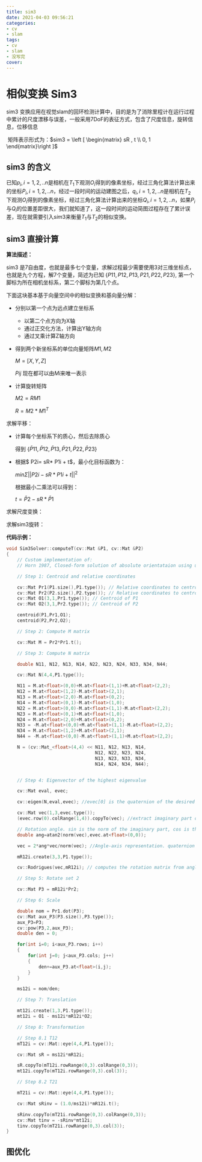 ```yaml
---
title: sim3
date: 2021-04-03 09:56:21
categories:
- cv
- slam
tags:
- cv
- slam
- 没写完
cover:
---
```


# 相似变换 Sim3

sim3 变换应用在视觉slam的回环检测计算中，目的是为了消除里程计在运行过程中累计的尺度漂移与误差，一般采用7DoF的表征方式，包含了尺度信息，旋转信息，位移信息

​												矩阵表示形式为：$sim3 = \left [ \begin{matrix} sR , t \\ 0, 1 \end{matrix}\right ]$

## sim3 的含义

已知$p_i , i=1,2,..n$是相机在$T_1$下观测$O_i$得到的像素坐标，经过三角化算法计算出来的坐标$P_i , i=1,2,..n$，经过一段时间的运动建图之后，$q_i , i=1,2,..n$是相机在$T_2$下观测$O_i$得到的像素坐标，经过三角化算法计算出来的坐标$Q_i , i=1,2,..n$，如果$P_i$与$Q_i$的位置差距很大，我们就知道了，这一段时间的运动简图过程存在了累计误差，现在就需要引入$sim3$来衡量$T_1$与$T_2$的相似变换。

## sim3 直接计算

**算法描述：**

sim3 是7自由度，也就是最多七个变量，求解过程最少需要使用3对三维坐标点，也就是九个方程，解7个变量，简述为已知 $\{ P11, P12, P13, P21, P22, P23 \}$, 第一个脚标为所在相机坐标系，第二个脚标为第几个点。

下面这块基本基于向量空间中的相似变换和基向量分解：

* 分别以第一个点为远点建立坐标系

  * 以第二个点方向为X轴
  * 通过正交化方法，计算出Y轴方向
  * 通过叉乘计算Z轴方向

* 得到两个新坐标系的单位向量矩阵$M1, M2$

  $M = [X, Y, Z]$ 

  $Pij$ 现在都可以由$Mi$来唯一表示

* 计算旋转矩阵

  $M2 = R M1$

  $R = M2*M1^T$

求解平移：

* 计算每个坐标系下的质心，然后去除质心

  得到 $\{ \bar P11, \bar P12,\bar P13,\bar P21,\bar P22,\bar P23 \}$

* 根据$ P2i= sR*  P1i + t$，最小化目标函数为：

   $min \Sigma || P2i - sR * P1i + t ||^2$

  根据最小二乘法可以得到：

  $t = \bar P2 - sR * \bar P1$

求解尺度变换：

求解sim3旋转：

**代码示例：**

```c++
void Sim3Solver::computeT(cv::Mat &P1, cv::Mat &P2)
{
    // Custom implementation of:
    // Horn 1987, Closed-form solution of absolute orientataion using unit quaternions

    // Step 1: Centroid and relative coordinates

    cv::Mat Pr1(P1.size(),P1.type()); // Relative coordinates to centroid (set 1)
    cv::Mat Pr2(P2.size(),P2.type()); // Relative coordinates to centroid (set 2)
    cv::Mat O1(3,1,Pr1.type()); // Centroid of P1
    cv::Mat O2(3,1,Pr2.type()); // Centroid of P2

    centroid(P1,Pr1,O1);
    centroid(P2,Pr2,O2);

    // Step 2: Compute M matrix

    cv::Mat M = Pr2*Pr1.t();

    // Step 3: Compute N matrix

    double N11, N12, N13, N14, N22, N23, N24, N33, N34, N44;

    cv::Mat N(4,4,P1.type());

    N11 = M.at<float>(0,0)+M.at<float>(1,1)+M.at<float>(2,2);
    N12 = M.at<float>(1,2)-M.at<float>(2,1);
    N13 = M.at<float>(2,0)-M.at<float>(0,2);
    N14 = M.at<float>(0,1)-M.at<float>(1,0);
    N22 = M.at<float>(0,0)-M.at<float>(1,1)-M.at<float>(2,2);
    N23 = M.at<float>(0,1)+M.at<float>(1,0);
    N24 = M.at<float>(2,0)+M.at<float>(0,2);
    N33 = -M.at<float>(0,0)+M.at<float>(1,1)-M.at<float>(2,2);
    N34 = M.at<float>(1,2)+M.at<float>(2,1);
    N44 = -M.at<float>(0,0)-M.at<float>(1,1)+M.at<float>(2,2);

    N = (cv::Mat_<float>(4,4) << N11, N12, N13, N14,
                                 N12, N22, N23, N24,
                                 N13, N23, N33, N34,
                                 N14, N24, N34, N44);


    // Step 4: Eigenvector of the highest eigenvalue

    cv::Mat eval, evec;

    cv::eigen(N,eval,evec); //evec[0] is the quaternion of the desired rotation

    cv::Mat vec(1,3,evec.type());
    (evec.row(0).colRange(1,4)).copyTo(vec); //extract imaginary part of the quaternion (sin*axis)

    // Rotation angle. sin is the norm of the imaginary part, cos is the real part
    double ang=atan2(norm(vec),evec.at<float>(0,0));

    vec = 2*ang*vec/norm(vec); //Angle-axis representation. quaternion angle is the half

    mR12i.create(3,3,P1.type());

    cv::Rodrigues(vec,mR12i); // computes the rotation matrix from angle-axis

    // Step 5: Rotate set 2

    cv::Mat P3 = mR12i*Pr2;

    // Step 6: Scale

    double nom = Pr1.dot(P3);
    cv::Mat aux_P3(P3.size(),P3.type());
    aux_P3=P3;
    cv::pow(P3,2,aux_P3);
    double den = 0;

    for(int i=0; i<aux_P3.rows; i++)
    {
        for(int j=0; j<aux_P3.cols; j++)
        {
            den+=aux_P3.at<float>(i,j);
        }
    }

    ms12i = nom/den;

    // Step 7: Translation

    mt12i.create(1,3,P1.type());
    mt12i = O1 - ms12i*mR12i*O2;

    // Step 8: Transformation

    // Step 8.1 T12
    mT12i = cv::Mat::eye(4,4,P1.type());

    cv::Mat sR = ms12i*mR12i;

    sR.copyTo(mT12i.rowRange(0,3).colRange(0,3));
    mt12i.copyTo(mT12i.rowRange(0,3).col(3));

    // Step 8.2 T21

    mT21i = cv::Mat::eye(4,4,P1.type());

    cv::Mat sRinv = (1.0/ms12i)*mR12i.t();

    sRinv.copyTo(mT21i.rowRange(0,3).colRange(0,3));
    cv::Mat tinv = -sRinv*mt12i;
    tinv.copyTo(mT21i.rowRange(0,3).col(3));
}
```



## 图优化



